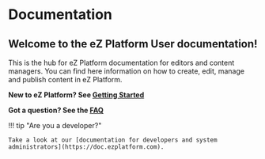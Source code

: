 # Documentation

## Welcome to the eZ Platform User documentation!

This is the hub for eZ Platform documentation for editors and content managers.
You can find here information on how to create, edit, manage and publish content in eZ Platform.

**New to eZ Platform? See [Getting Started](getting_started.md)**

**Got a question? See the [FAQ](faq.md)**

!!! tip "Are you a developer?"

    Take a look at our [documentation for developers and system administrators](https://doc.ezplatform.com).
